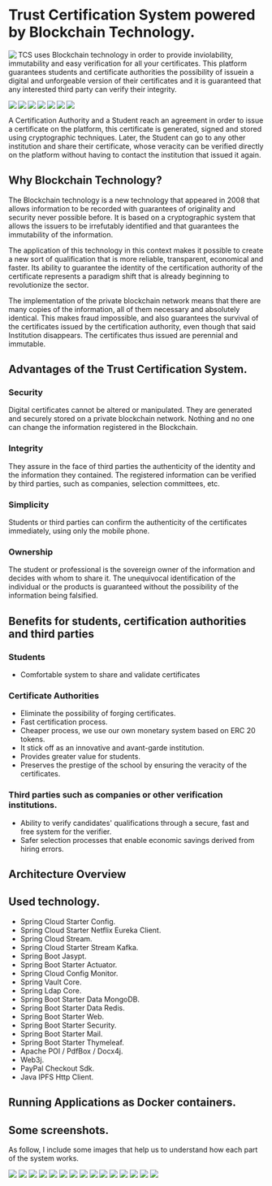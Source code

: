 # Trust Certification System powered by Blockchain Technology.

<img width="auto" align="left" src="./tcs_logo.jpg" />

TCS uses Blockchain technology in order to provide inviolability, immutability and easy verification for all your certificates. This platform guarantees students and certificate authorities the possibility of issuein a digital and unforgeable version of their certificates and it is guaranteed that any interested third party can verify their integrity.

<img  align="left" src="https://img.shields.io/badge/Solidity-2E8B57?style=for-the-badge&logo=solidity&logoColor=white" />
<img  align="left" src="https://img.shields.io/badge/Ethereum-8B0000?style=for-the-badge&logo=Ethereum&logoColor=white" />
<img  align="left" src="https://img.shields.io/badge/-Spring%20Boot-2E8B57?style=for-the-badge&logo=spring&logoColor=white" />
<img  align="left" src="https://img.shields.io/badge/-Spring%20Cloud-2E8B57?style=for-the-badge&logo=spring&logoColor=white" />
<img  align="left" src="https://img.shields.io/badge/-Mongo%20DB-2E8B57?style=for-the-badge&logo=mongodb&logoColor=white" />
<img  align="left" src="https://img.shields.io/badge/-Redis%20DB-8B0000?style=for-the-badge&logo=redis&logoColor=white" />
<img  src="https://img.shields.io/badge/-IPFS-3e5f8a?style=for-the-badge&logo=ipfs&logoColor=white" />

A Certification Authority and a Student reach an agreement in order to issue a certificate on the platform, this certificate is generated, signed and stored using cryptographic techniques. Later, the Student can go to any other institution and share their certificate, whose veracity can be verified directly on the platform without having to contact the institution that issued it again.


## Why Blockchain Technology?

The Blockchain technology is a new technology that appeared in 2008 that allows information to be recorded with guarantees of originality and security never possible before. It is based on a cryptographic system that allows the issuers to be irrefutably identified and that guarantees the immutability of the information.

The application of this technology in this context makes it possible to create a new sort of qualification that is more reliable, transparent, economical and faster. Its ability to guarantee the identity of the certification authority of the certificate represents a paradigm shift that is already beginning to revolutionize the sector.

The implementation of the private blockchain network means that there are many copies of the information, all of them necessary and absolutely identical. This makes fraud impossible, and also guarantees the survival of the certificates issued by the certification authority, even though that said Institution disappears. The certificates thus issued are perennial and immutable.

## Advantages of the Trust Certification System.

### Security

Digital certificates cannot be altered or manipulated. They are generated and securely stored on a private blockchain network. Nothing and no one can change the information registered in the Blockchain.

### Integrity

They assure in the face of third parties the authenticity of the identity and the information they contained. The registered information can be verified by third parties, such as companies, selection committees, etc.

### Simplicity

Students or third parties can confirm the authenticity of the certificates immediately, using only the mobile phone.

### Ownership

The student or professional is the sovereign owner of the information and decides with whom to share it. The unequivocal identification of the individual or the products is guaranteed without the possibility of the information being falsified.

## Benefits for students, certification authorities and third parties

### Students

* Comfortable system to share and validate certificates

### Certificate Authorities

* Eliminate the possibility of forging certificates.
* Fast certification process.
* Cheaper process, we use our own monetary system based on ERC 20 tokens.
* It stick off as an innovative and avant-garde institution.
* Provides greater value for students.
* Preserves the prestige of the school by ensuring the veracity of the certificates.

### Third parties such as companies or other verification institutions.

* Ability to verify candidates' qualifications through a secure, fast and free system for the verifier.
* Safer selection processes that enable economic savings derived from hiring errors.

## Architecture Overview


## Used technology.

* Spring Cloud Starter Config.
* Spring Cloud Starter Netflix Eureka Client.
* Spring Cloud Stream.
* Spring Cloud Starter Stream Kafka.
* Spring Boot Jasypt.
* Spring Boot Starter Actuator.
* Spring Cloud Config Monitor.
* Spring Vault Core.
* Spring Ldap Core.
* Spring Boot Starter Data MongoDB.
* Spring Boot Starter Data Redis.
* Spring Boot Starter Web.
* Spring Boot Starter Security.
* Spring Boot Starter Mail.
* Spring Boot Starter Thymeleaf.
* Apache POI / PdfBox / Docx4j.
* Web3j.
* PayPal Checkout Sdk.
* Java IPFS Http Client.

## Running Applications as Docker containers.

## Some screenshots.

As follow, I include some images that help us to understand how each part of the system works.

<img width="auto" src="./doc/screenshots/ethereum_netstats_2.PNG" />
<img width="auto" src="./doc/screenshots/ethreum_block_explorer.PNG" />
<img width="auto" src="./doc/screenshots/ethreum_miner.PNG" />
<img width="auto" src="./doc/screenshots/ethreum_platform.PNG" />
<img width="auto" src="./doc/screenshots/ethreum_remix.PNG" />
<img width="auto" src="./doc/screenshots/ethreum_remix_2.PNG" />
<img width="auto" src="./doc/screenshots/event_logs.PNG" />
<img width="auto" src="./doc/screenshots/ipfs_platform.PNG" />
<img width="auto" src="./doc/screenshots/ipfs_webui.PNG" />
<img width="auto" src="./doc/screenshots/ipfs_webui_2.PNG" />
<img width="auto" src="./doc/screenshots/kafka_image.PNG" />
<img width="auto" src="./doc/screenshots/kafka_image_2.PNG" />
<img width="auto" src="./doc/screenshots/kafka_image_3.PNG" />
<img width="auto" src="./doc/screenshots/platform_containers.PNG" />
<img width="auto" src="./doc/screenshots/spring_eureka.PNG" />

















